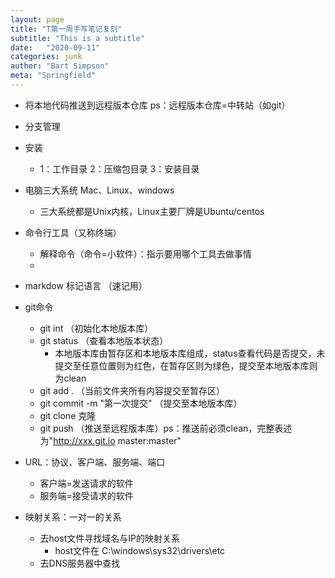 ```yaml
---
layout: page
title: "T第一周手写笔记复刻"
subtitle: "This is a subtitle"
date:   "2020-09-11"
categories: junk
author: "Bart Simpson"
meta: "Springfield"
---
```


- 将本地代码推送到远程版本仓库 ps：远程版本仓库=中转站（如git）
- 分支管理
- 安装
   - 1：工作目录  2：压缩包目录  3：安装目录

- 电脑三大系统 Mac、Linux、windows
   - 三大系统都是Unix内核，Linux主要厂牌是Ubuntu/centos    

- 命令行工具（又称终端）
   - 解释命令（命令=小软件）：指示要用哪个工具去做事情
   - 
- markdow 标记语言 （速记用）

- git命令
   - git int    （初始化本地版本库）
   - git status （查看本地版本状态）
      - 本地版本库由暂存区和本地版本库组成，status查看代码是否提交，未提交至任意位置则为红色，在暂存区则为绿色，提交至本地版本库则为clean
   - git add .  （当前文件夹所有内容提交至暂存区）
   - git commit -m "第一次提交"   （提交至本地版本库）
   - git clone 克隆 
   - git push   （推送至远程版本库）ps：推送前必须clean，完整表述为"http://xxx.git.io master:master"
  
- URL：协议、客户端、服务端、端口
   - 客户端=发送请求的软件
   - 服务端=接受请求的软件

- 映射关系：一对一的关系
   - 去host文件寻找域名与IP的映射关系
      - host文件在 C:\windows\sys32\drivers\etc
   - 去DNS服务器中查找